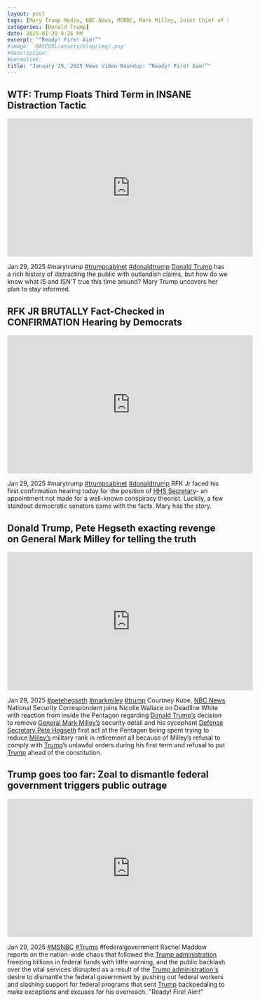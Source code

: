 ```yaml
---
layout: post
tags: [Mary Trump Media, NBC News, MSNBC, Mark Milley, Joint Chief of Staff, Pentagon, Army, General, Department of Defense (DOD), Pete Hegseth, President Of The United States (POTUS), White House (WH), Department of Health and Human Services (HHS), Robert F Kennedy Jr (RFKJr), politics]
categories: [Donald Trump]
date: 2025-01-29 9:26 PM
excerpt: "“Ready! Fire! Aim!”"
#image: 'BASEURL/assets/blog/img/.png'
#description:
#permalink:
title: "January 29, 2025 News Video Roundup: “Ready! Fire! Aim!”"
---
```



## WTF: Trump Floats Third Term in INSANE Distraction Tactic

<iframe width="560" height="315" src="https://www.youtube.com/embed/yAEsEvIDzMA?si=nB1JSFzW1WyXhm-w" title="YouTube video player" frameborder="0" allow="accelerometer; autoplay; clipboard-write; encrypted-media; gyroscope; picture-in-picture; web-share" referrerpolicy="strict-origin-when-cross-origin" allowfullscreen></iframe>

Jan 29, 2025  #marytrump [#trumpcabinet](https://www.whitehouse.gov/) [#donaldtrump](https://www.whitehouse.gov/)
[Donald Trump](https://www.whitehouse.gov/) has a rich history of distracting the public with outlandish claims, but how do we know what IS and ISN'T true this time around? Mary Trump uncovers her plan to stay informed. 

## RFK JR BRUTALLY Fact-Checked in CONFIRMATION Hearing by Democrats

<iframe width="560" height="315" src="https://www.youtube.com/embed/r5XWiyPRqOA?si=u8BfGl_oURjfX9_v" title="YouTube video player" frameborder="0" allow="accelerometer; autoplay; clipboard-write; encrypted-media; gyroscope; picture-in-picture; web-share" referrerpolicy="strict-origin-when-cross-origin" allowfullscreen></iframe>

Jan 29, 2025  #marytrump [#trumpcabinet](https://www.whitehouse.gov/) [#donaldtrump](https://www.whitehouse.gov/)
RFK Jr faced his first confirmation hearing today for the position of [HHS Secretary](https://www.hhs.gov/)- an appointment not made for a well-known conspiracy theorist. Luckily, a few standout democratic senators came with the facts. Mary has the story. 

## Donald Trump, Pete Hegseth exacting revenge on General Mark Milley for telling the truth

<iframe width="560" height="315" src="https://www.youtube.com/embed/9zBad2uVq9o?si=7r2OdsiyBTc_6Fc3" title="YouTube video player" frameborder="0" allow="accelerometer; autoplay; clipboard-write; encrypted-media; gyroscope; picture-in-picture; web-share" referrerpolicy="strict-origin-when-cross-origin" allowfullscreen></iframe>

Jan 29, 2025  [#petehegseth](https://www.defense.gov/) [#markmiley](https://www.army.mil/) [#trump](https://www.whitehouse.gov/)
Courtney Kube, [NBC News](https://www.nbcnews.com/) National Security Correspondent joins Nicolle Wallace on Deadline White with reaction from inside the Pentagon regarding [Donald Trump’s](https://www.whitehouse.gov/) decision to remove [General Mark Milley’s](https://www.army.mil/) security detail and his sycophant [Defense Secretary Pete Hegseth](https://www.defense.gov/) first act at the Pentagon being spent trying to reduce [Milley’s](https://www.army.mil/) military rank in retirement all because of Milley’s refusal to comply with [Trump](https://www.whitehouse.gov/)’s unlawful orders during his first term and refusal to put [Trump](https://www.whitehouse.gov/) ahead of the constitution. 

## Trump goes too far: Zeal to dismantle federal government triggers public outrage

<iframe width="560" height="315" src="https://www.youtube.com/embed/B2CQDek7aNc?si=sJIqsXYnvEXHmjdI" title="YouTube video player" frameborder="0" allow="accelerometer; autoplay; clipboard-write; encrypted-media; gyroscope; picture-in-picture; web-share" referrerpolicy="strict-origin-when-cross-origin" allowfullscreen></iframe>

Jan 29, 2025  [#MSNBC](https://www.whitehouse.gov/) [#Trump](www.whitehouse.gov/) #federalgovernment
Rachel Maddow reports on the nation-wide chaos that followed the [Trump administration](www.whitehouse.gov/) freezing billions in federal funds with little warning, and the public backlash over the vital services disrupted as a result of the [Trump administration's](www.whitehouse.gov/) desire to dismantle the federal government by pushing out federal workers and slashing support for federal programs that sent [Trump](https://www.whitehouse.gov/) backpedaling to make exceptions and excuses for his overreach.
"Ready! Fire! Aim!"

